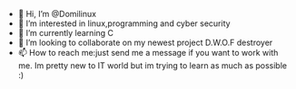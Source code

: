 - 👋 Hi, I’m @Domilinux
- 👀 I’m interested in linux,programming and cyber security
- 🌱 I’m currently learning C
- 💞️ I’m looking to collaborate on my newest project D.W.O.F destroyer
- 📫 How to reach me:just send me a message if you want to work with me.
Im pretty new to IT world but im trying to learn as much as possible
:)
